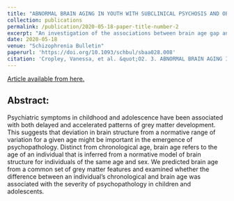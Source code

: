 ```yaml
---
title: "ABNORMAL BRAIN AGING IN YOUTH WITH SUBCLINICAL PSYCHOSIS AND OBSESSIVE-COMPULSIVE SYMPTOMS"
collection: publications
permalink: /publication/2020-05-18-paper-title-number-2
excerpt: "An investigation of the associations between brain age gap and psychopathology in youth."
date: 2020-05-18
venue: "Schizophrenia Bulletin"
paperurl: 'https://doi.org/10.1093/schbul/sbaa028.008'
citation: 'Cropley, Vanessa, et al. &quot;O2. 3. ABNORMAL BRAIN AGING IN YOUTH WITH SUBCLINICAL PSYCHOSIS AND OBSESSIVE-COMPULSIVE SYMPTOMS.&quot; <i>Schizophrenia Bulletin</i> 46.Suppl 1 (2020): S4.'
---
```


[Article available from here.](https://doi.org/10.1093/schbul/sbaa028.008)

## Abstract:

Psychiatric symptoms in childhood and adolescence have been associated with both delayed and accelerated patterns of grey matter development. This suggests that deviation in brain structure from a normative range of variation for a given age might be important in the emergence of psychopathology. Distinct from chronological age, brain age refers to the age of an individual that is inferred from a normative model of brain structure for individuals of the same age and sex. We predicted brain age from a common set of grey matter features and examined whether the difference between an individual’s chronological and brain age was associated with the severity of psychopathology in children and adolescents.
 